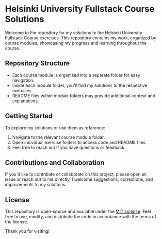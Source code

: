 # Helsinki University Fullstack Course Solutions

Welcome to the repository for my solutions to the Helsinki University Fullstack Course exercises.
This repository contains my work, organized by course modules, showcasing my progress and learning throughout the course.

## Repository Structure
- Each course module is organized into a separate folder for easy navigation.
- Inside each module folder, you'll find my solutions to the respective exercises.
- README files within module folders may provide additional context and explanations.

## Getting Started
To explore my solutions or use them as reference:

1. Navigate to the relevant course module folder.
2. Open individual exercise folders to access code and README files.
3. Feel free to reach out if you have questions or feedback.

## Contributions and Collaboration
If you'd like to contribute or collaborate on this project, please open an issue or reach out to me directly. I welcome suggestions, corrections, and improvements to my solutions.

## License
This repository is open-source and available under the [MIT License](LICENSE).
Feel free to use, modify, and distribute the code in accordance with the terms of the license.

Thank you for visiting!
